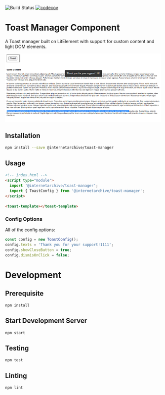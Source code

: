 ![Build Status](https://github.com/internetarchive/iaux-toast-manager/actions/workflows/ci.yml/badge.svg) [![codecov](https://codecov.io/gh/internetarchive/iaux-toast-manager/branch/master/graph/badge.svg)](https://codecov.io/gh/internetarchive/iaux-toast-manager)

# Toast Manager Component

A Toast manager built on LitElement with support for custom content and light DOM elements.

![Toast Manager](./assets/toast-screenshot.png "Toast Manager Demo")

## Installation
```bash
npm install --save @internetarchive/toast-manager
```

## Usage
```html
<!-- index.html -->
<script type="module">
  import '@internetarchive/toast-manager';
  import { ToastConfig } from '@internetarchive/toast-manager';
</script>

<toast-template></toast-template>

```
### Config Options

All of the config options:

```javascript
const config = new ToastConfig();
config.texts = 'Thank you for your support!1111';
config.showCloseButton = true;
config.dismisOnClick = false;
```

# Development

## Prerequisite
```bash
npm install
```

## Start Development Server
```bash
npm start
```

## Testing
```bash
npm test
```

## Linting
```bash
npm lint
```
